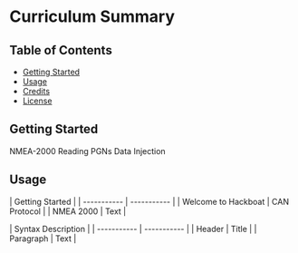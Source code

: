 # Curriculum Summary

## Table of Contents

- [Getting Started](#getting-started)
- [Usage](#usage)
- [Credits](#credits)
- [License](#license)


## Getting Started
NMEA-2000
Reading PGNs
Data Injection

## Usage

| Getting Started |
| ----------- | ----------- |
| Welcome to Hackboat      | CAN Protocol       |
| NMEA 2000    | Text        |


| Syntax        Description |
| ----------- | ----------- |
| Header      | Title       |
| Paragraph   | Text        |
